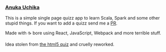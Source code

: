 ### [Anuka Uchika](https://anukauchika.github.io)

This is a simple single page quizz app to learn Scala, Spark and some other
stupid things. If you want to add a quizz send me a [PR](https://github.com/sherzodv/anukauchika.github.io/blob/master/src/quizmap.json).

Made with :coffee: bore using React, JavaScript, Webpack and more terrible stuff.

Idea stolen from [the html5 quiz](http://thehtml5quiz.com) and cruelly reworked.
